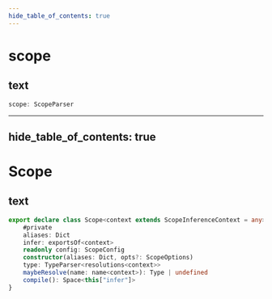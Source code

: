 ```yaml
---
hide_table_of_contents: true
---
```


# scope

## text

```ts
scope: ScopeParser
```

---

## hide_table_of_contents: true

# Scope

## text

```ts
export declare class Scope<context extends ScopeInferenceContext = any> {
	#private
	aliases: Dict
	infer: exportsOf<context>
	readonly config: ScopeConfig
	constructor(aliases: Dict, opts?: ScopeOptions)
	type: TypeParser<resolutions<context>>
	maybeResolve(name: name<context>): Type | undefined
	compile(): Space<this["infer"]>
}
```
